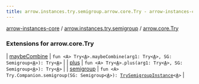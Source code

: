 ```yaml
---
title: arrow.instances.try.semigroup.arrow.core.Try - arrow-instances-core
---
```


[arrow-instances-core](../../index.html) / [arrow.instances.try.semigroup](../index.html) / [arrow.core.Try](./index.html)

### Extensions for arrow.core.Try

| [maybeCombine](maybe-combine.html) | `fun <A> Try<`[`A`](maybe-combine.html#A)`>.maybeCombine(arg1: Try<`[`A`](maybe-combine.html#A)`>, SG: Semigroup<`[`A`](maybe-combine.html#A)`>): Try<`[`A`](maybe-combine.html#A)`>` |
| [plus](plus.html) | `fun <A> Try<`[`A`](plus.html#A)`>.plus(arg1: Try<`[`A`](plus.html#A)`>, SG: Semigroup<`[`A`](plus.html#A)`>): Try<`[`A`](plus.html#A)`>` |
| [semigroup](semigroup.html) | `fun <A> Try.Companion.semigroup(SG: Semigroup<`[`A`](semigroup.html#A)`>): `[`TrySemigroupInstance`](../../arrow.instances/-try-semigroup-instance/index.html)`<`[`A`](semigroup.html#A)`>` |

